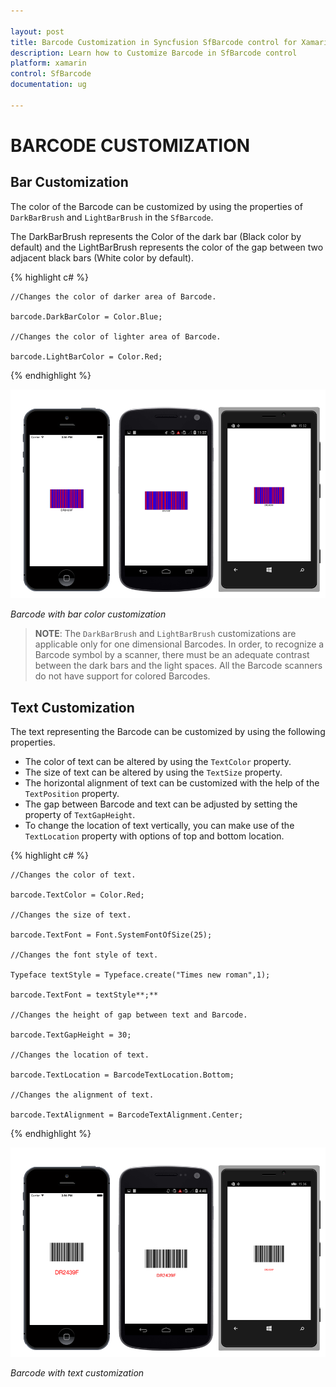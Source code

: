 ```yaml
---

layout: post
title: Barcode Customization in Syncfusion SfBarcode control for Xamarin.Forms
description: Learn how to Customize Barcode in SfBarcode control
platform: xamarin
control: SfBarcode
documentation: ug

---
```


# BARCODE CUSTOMIZATION

## Bar Customization

The color of the Barcode can be customized by using the properties of `DarkBarBrush` and `LightBarBrush` in the `SfBarcode`.

The DarkBarBrush represents the Color of the dark bar (Black color by default) and the LightBarBrush represents the color of the gap between two adjacent black bars (White color by default).

{% highlight c# %}

    //Changes the color of darker area of Barcode. 

    barcode.DarkBarColor = Color.Blue;

    //Changes the color of lighter area of Barcode.

    barcode.LightBarColor = Color.Red;
    
{% endhighlight %}

![](barcode-customization_images/color-customization/color.png)

  _Barcode_ _with_ _bar_ _color_ _customization_

>**NOTE**:
    The `DarkBarBrush` and `LightBarBrush` customizations are applicable only for one dimensional Barcodes. In order, to recognize a Barcode symbol by a scanner, there must be an adequate contrast between the dark bars and the light spaces. All the Barcode scanners do not have support for colored Barcodes.

## Text Customization

The text representing the Barcode can be customized by using the following properties.

* The color of text can be altered by using the `TextColor` property.
* The size of text can be altered by using the `TextSize` property.
* The horizontal alignment of text can be customized with the help of the `TextPosition` property.
* The gap between Barcode and text can be adjusted by setting the property of `TextGapHeight`.
* To change the location of text vertically, you can make use of the `TextLocation` property with options of top and bottom location.

{% highlight c# %}

    //Changes the color of text.

    barcode.TextColor = Color.Red;

    //Changes the size of text.

    barcode.TextFont = Font.SystemFontOfSize(25);

    //Changes the font style of text.

    Typeface textStyle = Typeface.create("Times new roman",1); 

    barcode.TextFont = textStyle**;** 

    //Changes the height of gap between text and Barcode. 

    barcode.TextGapHeight = 30;

    //Changes the location of text.

    barcode.TextLocation = BarcodeTextLocation.Bottom;

    //Changes the alignment of text.

    barcode.TextAlignment = BarcodeTextAlignment.Center;

{% endhighlight %}

![](barcode-customization_images/text-customization/text.png)

  _Barcode_ _with_ _text_ _customization_


